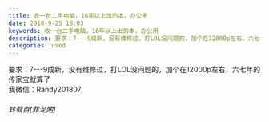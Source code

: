 ```yaml
---
title: 收一台二手电脑，16年以上出的本，办公用
date: 2018-9-25 18:03
keywords: 收一台二手电脑，16年以上出的本，办公用
description: 要求：7---9成新，没有维修过，打LOL没问题的，加个在12000p左右，六七年的传家宝就算了我微信：Randy201807
categories: used
---
```

<td class="t_f" id="postmessage_1878762">

要求：7---9成新，没有维修过，打LOL没问题的，加个在12000p左右，六七年的传家宝就算了<br/>
我微信：Randy201807</td>
###### 转载自[菲龙网]